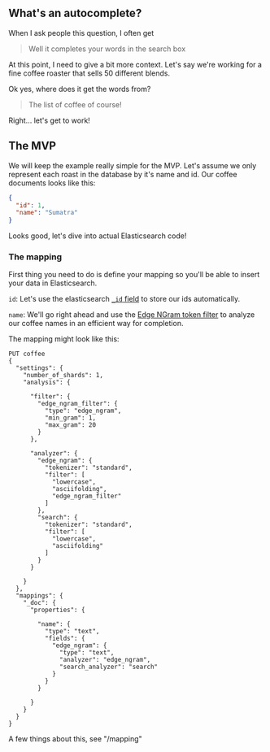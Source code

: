 ## What's an autocomplete?

When I ask people this question, I often get

> Well it completes your words in the search box

At this point, I need to give a bit more context. Let's say we're working for a fine coffee roaster that sells 50 different blends.

Ok yes, where does it get the words from?

> The list of coffee of course!

Right... let's get to work!




## The MVP

We will keep the example really simple for the MVP. Let's assume we only represent each roast in the database by it's name and id. Our coffee documents looks like this:

```json
{
  "id": 1,
  "name": "Sumatra"
}
```

Looks good, let's dive into actual Elasticsearch code!




### The mapping

First thing you need to do is define your mapping so you'll be able to insert your data in Elasticsearch.

`id`: Let's use the elasticsearch [`_id` field](https://www.elastic.co/guide/en/elasticsearch/reference/current/mapping-id-field.html) to store our ids automatically.

`name`: We'll go right ahead and use the [Edge NGram token filter](https://www.elastic.co/guide/en/elasticsearch/reference/current/analysis-edgengram-tokenfilter.html) to analyze our coffee names in an efficient way for completion.

The mapping might look like this:

```
PUT coffee
{
  "settings": {
    "number_of_shards": 1,
    "analysis": {

      "filter": {
        "edge_ngram_filter": {
          "type": "edge_ngram",
          "min_gram": 1,
          "max_gram": 20
        }
      },

      "analyzer": {
        "edge_ngram": {
          "tokenizer": "standard",
          "filter": [
            "lowercase",
            "asciifolding",
            "edge_ngram_filter"
          ]
        },
        "search": {
          "tokenizer": "standard",
          "filter": [
            "lowercase",
            "asciifolding"
          ]
        }
      }
      
    }
  },
  "mappings": {
    "_doc": {
      "properties": {
        
        "name": {
          "type": "text",
          "fields": {
            "edge_ngram": {
              "type": "text",
              "analyzer": "edge_ngram",
              "search_analyzer": "search"
            }
          }
        }

      }
    }
  }
}
```

A few things about this, see "/mapping"
